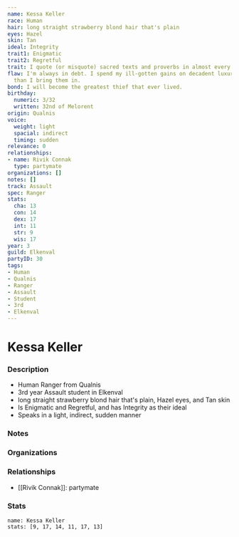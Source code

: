 ```yaml
---
name: Kessa Keller
race: Human
hair: long straight strawberry blond hair that's plain
eyes: Hazel
skin: Tan
ideal: Integrity
trait1: Enigmatic
trait2: Regretful
trait: I quote (or misquote) sacred texts and proverbs in almost every situation.
flaw: I'm always in debt. I spend my ill-gotten gains on decadent luxuries faster
  than I bring them in.
bond: I will become the greatest thief that ever lived.
birthday:
  numeric: 3/32
  written: 32nd of Melorent
origin: Qualnis
voice:
  weight: light
  spacial: indirect
  timing: sudden
relevance: 0
relationships:
- name: Rivik Connak
  type: partymate
organizations: []
notes: []
track: Assault
spec: Ranger
stats:
  cha: 13
  con: 14
  dex: 17
  int: 11
  str: 9
  wis: 17
year: 3
guild: Elkenval
partyID: 30
tags:
- Human
- Qualnis
- Ranger
- Assault
- Student
- 3rd
- Elkenval
---
```

# Kessa Keller
### Description
- Human Ranger from Qualnis
- 3rd year Assault student in Elkenval
- long straight strawberry blond hair that's plain, Hazel eyes, and Tan skin
- Is Enigmatic and Regretful, and has Integrity as their ideal
- Speaks in a light, indirect, sudden manner

### Notes

### Organizations

### Relationships
- [[Rivik Connak]]: partymate

### Stats
```statblock
name: Kessa Keller
stats: [9, 17, 14, 11, 17, 13]
```